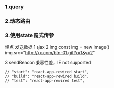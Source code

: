 ### 1.query 
### 2.动态路由
### 3.使用state 隐式传参    

埋点
发送数据
1 ajax
2 img
const img = new Image()
img.src="http://xx.com/btn-01.gif?x=1&y=2"

3 sendBeacon 兼容性差，IE not supported

    // "start": "react-app-rewired start",
    // "build": "react-app-rewired build",
    // "test": "react-app-rewired test",